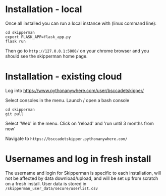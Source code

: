 # Installation - local

Once all installed you can run a local instance with (linux command line): 

```
cd skipperman
export FLASK_APP=flask_app.py
flask run
```

Then go to `http://127.0.0.1:5000/` on your chrome browser and you should see the skipperman home page.

# Installation - existing cloud 

Log into https://www.pythonanywhere.com/user/bsccadetskipper/

Select consoles in the menu. Launch / open a bash console

```
cd skipperman
git pull
```

Select 'Web' in the menu. Click on 'reload' and 'run until 3 months from now'

Navigate to `https://bsccadetskipper.pythonanywhere.com/`


# Usernames and log in fresh install

The username and login for Skipperman is specific to each installation, will not be affected by data download/upload, and will be set up from scratch on a fresh install. User data is stored in `/skipperman_user_data/secure/userlist.csv`

